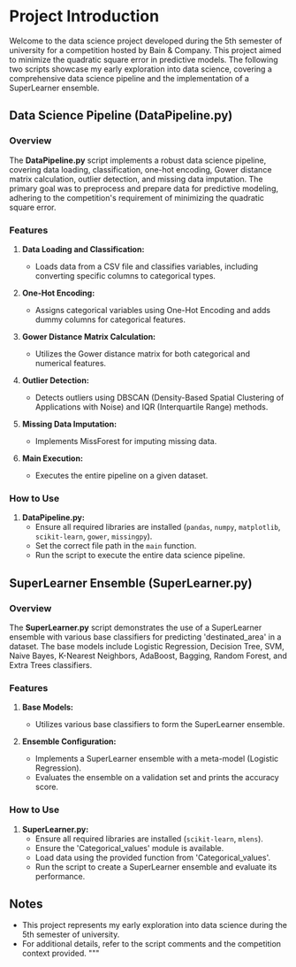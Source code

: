 
# Project Introduction

Welcome to the data science project developed during the 5th semester of university for a competition hosted by Bain & Company. This project aimed to minimize the quadratic square error in predictive models. The following two scripts showcase my early exploration into data science, covering a comprehensive data science pipeline and the implementation of a SuperLearner ensemble.

## Data Science Pipeline (DataPipeline.py)

### Overview
The **DataPipeline.py** script implements a robust data science pipeline, covering data loading, classification, one-hot encoding, Gower distance matrix calculation, outlier detection, and missing data imputation. The primary goal was to preprocess and prepare data for predictive modeling, adhering to the competition's requirement of minimizing the quadratic square error.

### Features
1. **Data Loading and Classification:**
   - Loads data from a CSV file and classifies variables, including converting specific columns to categorical types.

2. **One-Hot Encoding:**
   - Assigns categorical variables using One-Hot Encoding and adds dummy columns for categorical features.

3. **Gower Distance Matrix Calculation:**
   - Utilizes the Gower distance matrix for both categorical and numerical features.

4. **Outlier Detection:**
   - Detects outliers using DBSCAN (Density-Based Spatial Clustering of Applications with Noise) and IQR (Interquartile Range) methods.

5. **Missing Data Imputation:**
   - Implements MissForest for imputing missing data.

6. **Main Execution:**
   - Executes the entire pipeline on a given dataset.

### How to Use
1. **DataPipeline.py:**
   - Ensure all required libraries are installed (`pandas`, `numpy`, `matplotlib`, `scikit-learn`, `gower`, `missingpy`).
   - Set the correct file path in the `main` function.
   - Run the script to execute the entire data science pipeline.

## SuperLearner Ensemble (SuperLearner.py)

### Overview
The **SuperLearner.py** script demonstrates the use of a SuperLearner ensemble with various base classifiers for predicting 'destinated_area' in a dataset. The base models include Logistic Regression, Decision Tree, SVM, Naive Bayes, K-Nearest Neighbors, AdaBoost, Bagging, Random Forest, and Extra Trees classifiers.

### Features
1. **Base Models:**
   - Utilizes various base classifiers to form the SuperLearner ensemble.

2. **Ensemble Configuration:**
   - Implements a SuperLearner ensemble with a meta-model (Logistic Regression).
   - Evaluates the ensemble on a validation set and prints the accuracy score.

### How to Use
1. **SuperLearner.py:**
   - Ensure all required libraries are installed (`scikit-learn`, `mlens`).
   - Ensure the 'Categorical_values' module is available.
   - Load data using the provided function from 'Categorical_values'.
   - Run the script to create a SuperLearner ensemble and evaluate its performance.

## Notes
- This project represents my early exploration into data science during the 5th semester of university.
- For additional details, refer to the script comments and the competition context provided.
"""
